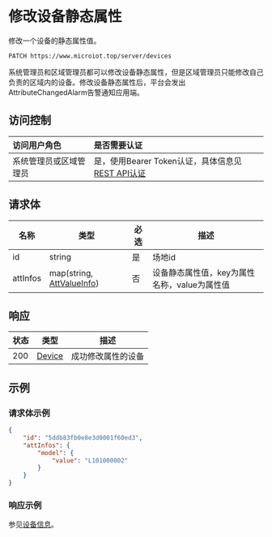 # 修改设备静态属性

修改一个设备的静态属性值。

``` HTTP
PATCH https://www.microiot.top/server/devices
```
系统管理员和区域管理员都可以修改设备静态属性，但是区域管理员只能修改自己负责的区域内的设备。修改设备静态属性后，平台会发出AttributeChangedAlarm告警通知应用端。

## 访问控制

| 访问用户角色           | 是否需要认证                                 |
| :--------------------- | :------------------------------------------- |
| 系统管理员或区域管理员 | 是，使用Bearer Token认证，具体信息见[REST API认证](../api.md) |


## 请求体

| 名称     | 类型                                                         | 必选 | 描述                                         |
| -------- | ------------------------------------------------------------ | ---- | -------------------------------------------- |
| id       | string                                                       | 是   | 场地id                                       |
| attInfos | map(string, [AttValueInfo](../datatype/valueinfo.md#attvalueinfo)) | 否   | 设备静态属性值，key为属性名称，value为属性值 |


## 响应

| 状态 | 类型                          | 描述               |
| ---- | ----------------------------- | ------------------ |
| 200  | [Device](adddevice.md#device) | 成功修改属性的设备 |



## 示例

### 请求体示例

``` JSON
{
    "id": "5ddb83fb0e8e3d0001f60ed3",
    "attInfos": {
        "model": {
            "value": "L101000002"
        }
    }
}
```

### 响应示例

参见[设备信息](adddevice.md#_7)。

